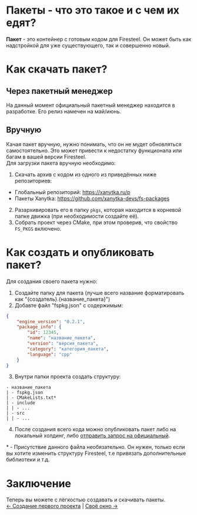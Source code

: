 # Пакеты - что это такое и с чем их едят?
**Пакет** - это контейнер с готовым кодом для Firesteel. Он может быть как надстройкой для уже существующего, так и совершенно новый.

# Как скачать пакет?

## Через пакетный менеджер
На данный момент официальный пакетный менеджер находится в разработке. Его релиз намечен на май/июнь.

## Вручную
Качая пакет вручную, нужно понимать, что он не мудет обновляться самостоятельно. Это может привести к недостатку функционала или багам в вашей версии Firesteel.  
Для загрузки пакета вручную необходимо:
1. Скачать архив с кодом из одного из приведённых ниже репозиториев:
* Глобальный репозиторий: https://xanytka.ru/p
* Пакеты Xanytka: https://github.com/xanytka-devs/fs-packages
2. Разархивировать его в папку `pkgs`, которая находится в корневой папке движка (при необходимости создайте её).
3. Собрать проект через CMake, при этом проверив, что свойство `FS_PKGS` включено.

# Как создать и опубликовать пакет?
Для создания своего пакета нужно:  
1. Создайте папку для пакета (лучше всего название форматировать как "{создатель}.{название_пакета}")  
2. Добавте файл "fspkg.json" с содержимым:  
``` json
{
	"engine_version": "0.2.1",
	"package_info": {
		"id": 12345,
		"name": "название_пакета",
		"version": "версия_пакета",
		"category": "категория_пакета",
		"language": "cpp"
	}
}
```
3. Внутри папки проекта создать структуру:
``` files
- название_пакета
| - fspkg.json
| - CMakeLists.txt*
| - include
| | - ...
| - src
| | - ...
```
4. После создания всего кода можно опубликовать пакет либо на локальный холдинг, либо [отправить запрос на официальный](https://github.com/xanytka-devs/fs-packages/issues/new).

\* - Присутствие данного файла необязательно. Он нужен, только если вы хотите изменить структуру Firesteel, т.е привязать дополнительные библиотеки и т.д.

# Заключение
Теперь вы можете с лёгкостью создавать и скачивать пакеты.  
[<- Создание первого проекта](https://firesteel.readthedocs.io/ru/latest/) | [Своё окно ->](https://firesteel.readthedocs.io/ru/latest/#tutorials/your-own-window/)